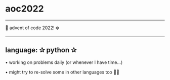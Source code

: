 # aoc2022
___
🎄 advent of code 2022! ❄️
___

## language: ✰ python ✰
• working on problems daily (or whenever I have time...)

• might try to re-solve some in other languages too 🤷‍♀️
